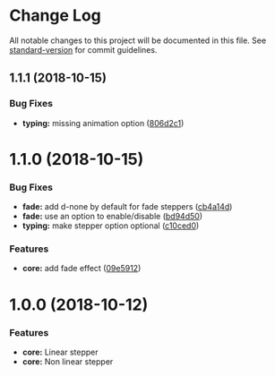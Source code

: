 # Change Log

All notable changes to this project will be documented in this file. See [standard-version](https://github.com/conventional-changelog/standard-version) for commit guidelines.

<a name="1.1.1"></a>
## 1.1.1 (2018-10-15)


### Bug Fixes

* **typing:** missing animation option ([806d2c1](https://github.com/Johann-S/bs-stepper/commit/806d2c1))



<a name="1.1.0"></a>
# 1.1.0 (2018-10-15)


### Bug Fixes

* **fade:** add d-none by default for fade steppers ([cb4a14d](https://github.com/Johann-S/bs-stepper/commit/cb4a14d))
* **fade:** use an option to enable/disable ([bd94d50](https://github.com/Johann-S/bs-stepper/commit/bd94d50))
* **typing:** make stepper option optional ([c10ced0](https://github.com/Johann-S/bs-stepper/commit/c10ced0))


### Features

* **core:** add fade effect ([09e5912](https://github.com/Johann-S/bs-stepper/commit/09e5912))



<a name="1.0.0"></a>
# 1.0.0 (2018-10-12)

### Features

* **core:** Linear stepper
* **core:** Non linear stepper

